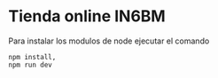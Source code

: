 # Tienda online IN6BM

Para instalar los modulos de node ejecutar el comando
```
npm install,
npm run dev
```